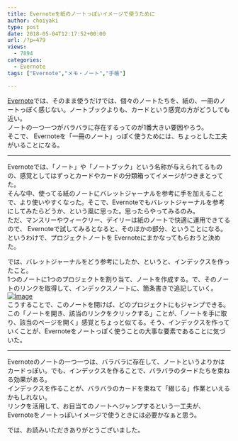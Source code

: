```yaml
---
title: Evernoteを紙のノートっぽいイメージで使うために
author: choiyaki
type: post
date: 2018-05-04T12:17:52+00:00
url: /?p=479
views:
  - 7894
categories:
  - Evernote
tags: ["Evernote","メモ・ノート","手帳"]

---
```

[Evernote][1]では、そのまま使うだけでは、個々のノートたちを、紙の、一冊のノートっぽく感じない。ノートブックよりも、カードという感覚の方がどうしても近い。  
ノートの一つ一つがバラバラに存在するってのが1番大きい要因やろう。  
そこで、 Evernoteを「一冊のノート」っぽく使うためには、ちょっとした工夫がいることになる。

* * *

Evernoteでは、「ノート」や「ノートブック」という名称が与えられてるものの、感覚としてはずっとカードやカードの分類箱ってイメージがつきまとってた。  
そんな中、使ってる紙のノートにバレットジャーナルを参考に手を加えることで、より使いやすくなった。そこで、Evernoteでもバレットジャーナルを参考にしてみたらどうか、という風に思った。思ったらやってみるのみ。  
ただ、マンスリーやウィークリー、デイリーは紙のノートで快適に運用できてるので、 Evernoteで試してみるとなると、そのほかの部分、ということになる。というわけで、プロジェクトノートを Evernoteにまかなってもらおうと決めた。

では、バレットジャーナルをどう参考にしたか、というと、インデックスを作ったこと。  
1つのノートに1つのプロジェクトを割り当て、ノートを作成する。で、そのノートのリンクを取得して、インデックスノートに、箇条書きで追記していく。  
[![Image][2]][3]  
こうすることで、このノートを開けば、どのプロジェクトにもジャンプできる。  
この「ノートを開き、該当のリンクをクリックする」ことが、「ノートを手に取り、該当のページを開く」感覚とちょっと似てる。そう、インデックスを作っていくことが、Evernoteをノートっぽく使うことの大事な要素であることに気づいた。

* * *

Evernoteのノートの一つ一つは、バラバラに存在して、ノートというよりかはカードっぽい。でも、インデックスを作ることで、バラバラのタードたちを束ねる効果がある。  
インデックスを作ることが、バラバラのカードを束ねて「綴じる」作業といえるかもしれない。  
リンクを活用して、お目当てのノートへジャンプするという一工夫が、Evernoteをノートっぽいイメージで使うときには必要かなぁと思う。

では、お読みいただきありがとうございました。

 [1]: https://scrapbox.io/choiyaki-hondana/Evernote
 [2]: https://gyazo.com/bc7eb33579764c6730b0eaeb55378cbb/thumb/1000
 [3]: https://gyazo.com/bc7eb33579764c6730b0eaeb55378cbb